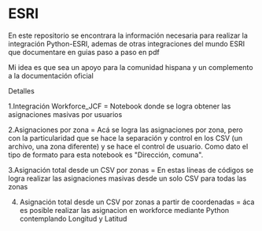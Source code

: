 # ESRI
En este repositorio se encontrara la información necesaria para realizar la integración Python-ESRI, ademas de otras integraciones del mundo ESRI que documentare en guias paso a paso en pdf



Mi idea es que sea un apoyo para la comunidad hispana y un complemento a la documentación oficial


Detalles



1.Integración Workforce_JCF = Notebook donde se logra obtener las asignaciones masivas por usuarios



2.Asignaciones por zona =  Acá se logra las asignaciones por zona, pero con la particularidad que se hace la separación y control en los CSV (un archivo, una zona diferente) y se hace el control de usuario. Como dato el tipo de formato para esta notebook es "Dirección, comuna".



3.Asignación total desde un CSV por zonas = En estas líneas de códigos se logra realizar las asignaciones masivas desde un solo CSV para todas las zonas 




4. Asignación total desde un CSV por zonas a partir de coordenadas = áca es posible realizar las asignacion en workforce mediante Python contemplando Longitud y Latitud
